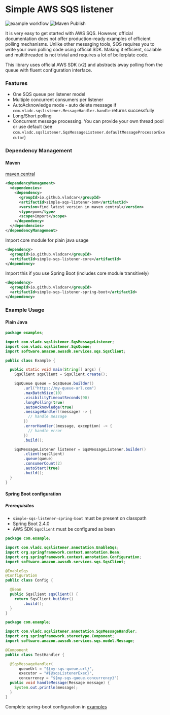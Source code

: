 # Simple AWS SQS listener

![example workflow](https://github.com/vladcar/simple-sqs-listener/actions/workflows/maven.yml/badge.svg)
![Maven Publish](https://github.com/vladcar/simple-sqs-listener/actions/workflows/maven-publish.yml/badge.svg)

It is very easy to get started with AWS SQS. However, official documentation does not offer production-ready examples of efficient polling mechanisms.
Unlike other messaging tools, SQS requires you to write your own polling code using official SDK. Making it efficient, scalable and multithreaded is not trivial and requires a lot of boilerplate code.

This library uses official AWS SDK (v2) and abstracts away polling from the queue with fluent configuration interface.

### Features

- One SQS queue per listener model
- Multiple concurrent consumers per listener
- AutoAcknowledge mode - auto delete message if `com.vladc.sqslistener.MessageHandler.handle` returns successfully
- Long/Short polling
- Concurrent message processing. You can provide your own thread pool or use default (see `com.vladc.sqslistener.SqsMessageListener.defaultMessageProcessorExecutor`)

### Dependency Management
#### Maven

[maven central](https://search.maven.org/artifact/io.github.vladcar/simple-sqs-listener-bom)

```xml
<dependencyManagement>
  <dependencies>
    <dependency>
      <groupId>io.github.vladcar</groupId>
      <artifactId>simple-sqs-listener-bom</artifactId>
      <version>find latest version in maven central</version>
      <type>pom</type>
      <scope>import</scope>
    </dependency>
  </dependencies>
</dependencyManagement>
```

Import core module for plain java usage
```xml
<dependency>
  <groupId>io.github.vladcar</groupId>
  <artifactId>simple-sqs-listener-core</artifactId>
</dependency>
```

Import this if you use Spring Boot (includes core module transitively)
```xml
<dependency>
  <groupId>io.github.vladcar</groupId>
  <artifactId>simple-sqs-listener-spring-boot</artifactId>
</dependency>
```

### Example Usage

#### Plain Java

```java
package examples;

import com.vladc.sqslistener.SqsMessageListener;
import com.vladc.sqslistener.SqsQueue;
import software.amazon.awssdk.services.sqs.SqsClient;

public class Example {

  public static void main(String[] args) {
    SqsClient sqsClient = SqsClient.create();

    SqsQueue queue = SqsQueue.builder()
        .url("https://my-queue-url.com")
        .maxBatchSize(10)
        .visibilityTimeoutSeconds(90)
        .longPolling(true)
        .autoAcknowledge(true)
        .messageHandler((message) -> {
          // handle message
        })
        .errorHandler((message, exception) -> {
          // handle error
        })
        .build();

    SqsMessageListener listener = SqsMessageListener.builder()
        .client(sqsClient)
        .queue(queue)
        .consumerCount(2)
        .autoStart(true)
        .build();
  }
}

```

#### Spring Boot configuration

##### Prerequisites

- `simple-sqs-listener-spring-boot` must be present on classpath
- Spring Boot 2.4.0
- AWS SDK `SqsClient` must be configured as bean

```java
package com.example;

import com.vladc.sqslistener.annotation.EnableSqs;
import org.springframework.context.annotation.Bean;
import org.springframework.context.annotation.Configuration;
import software.amazon.awssdk.services.sqs.SqsClient;

@EnableSqs
@Configuration
public class Config {

  @Bean
  public SqsClient sqsClient() {
    return SqsClient.builder()
        .build();
  }
}
```
```java
package com.example;

import com.vladc.sqslistener.annotation.SqsMessageHandler;
import org.springframework.stereotype.Component;
import software.amazon.awssdk.services.sqs.model.Message;

@Component
public class TestHandler {

  @SqsMessageHandler(
      queueUrl = "${my-sqs-queue.url}",
      executor = "#{@sqsListenerExec}",
      concurrency = "${my-sqs-queue.concurrency}")
  public void handleMessage(Message message) {
    System.out.println(message);
  }
}
```

Complete spring-boot configuration in [examples](./examples/src/main/java/examples/springboot)
